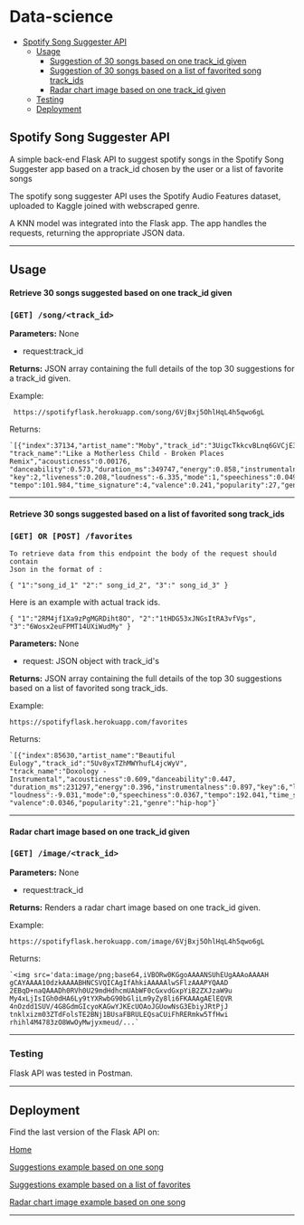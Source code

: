 # Data-science

- [Spotify Song Suggester API](#spotify-song-suggester-api)
  - [Usage](#usage)
    - [Suggestion of 30 songs based on one track_id given](#retrieve-30-songs-suggested-based-on-one-track_id-given)
    - [Suggestion of 30 songs based on a list of favorited song track_ids](#retrieve-30-songs-suggested-based-on-a-list-of-favorited-song-track_ids)
    - [Radar chart image based on one track_id given](#radar-chart-image-based-on-one-track_id-given)
  - [Testing](#testing)
  - [Deployment](#deployment)

## Spotify Song Suggester API

A simple back-end Flask API to suggest spotify songs in the Spotify Song Suggester app
based on a track_id chosen by the user or a list of favorite songs

The spotify song suggester API uses the Spotify Audio Features dataset, uploaded to Kaggle joined with webscraped genre.

A KNN model was integrated into the Flask app. 
The app handles the requests, returning the appropriate JSON data.

---

## Usage

#### Retrieve 30 songs suggested based on one track_id given

### `[GET] /song/<track_id>`


**Parameters:** None

- request:track_id

**Returns:** JSON array containing the full details of the top 30 suggestions for a track_id given.

Example:

` https://spotifyflask.herokuapp.com/song/6VjBxj5OhlHqL4h5qwo6gL`

Returns:

    `[{"index":37134,"artist_name":"Moby","track_id":"3UigcTkkcvBLnq6GVCjE3i",
    "track_name":"Like a Motherless Child - Broken Places Remix","acousticness":0.00176,
    "danceability":0.573,"duration_ms":349747,"energy":0.858,"instrumentalness":0.301,
    "key":2,"liveness":0.208,"loudness":-6.335,"mode":1,"speechiness":0.0497,
    "tempo":101.984,"time_signature":4,"valence":0.241,"popularity":27,"genre":"electronic"}...`

---


#### Retrieve 30 songs suggested based on a list of favorited song track_ids

### `[GET] OR [POST] /favorites`


	To retrieve data from this endpoint the body of the request should contain 
	Json in the format of :
  
`{
	"1":"song_id_1"
	"2":" song_id_2",
	"3":" song_id_3"
}`

Here is an example with actual track ids.

`{
	"1":"2RM4jf1Xa9zPgMGRDiht8O",
	"2":"1tHDG53xJNGsItRA3vfVgs",
	"3":"6Wosx2euFPMT14UXiWudMy"
}`

**Parameters:** None

- request: JSON object with track_id's

**Returns:** JSON array containing the full details of the top 30 suggestions based on a list of favorited song track_ids.

Example:

`https://spotifyflask.herokuapp.com/favorites`

Returns:

	`[{"index":85630,"artist_name":"Beautiful Eulogy","track_id":"5Uv8yxTZhMWYhufL4jcWyV",
	"track_name":"Doxology - Instrumental","acousticness":0.609,"danceability":0.447,
	"duration_ms":231297,"energy":0.396,"instrumentalness":0.897,"key":6,"liveness":0.145,
	"loudness":-9.031,"mode":0,"speechiness":0.0367,"tempo":192.041,"time_signature":4,
	"valence":0.0346,"popularity":21,"genre":"hip-hop"}`

---

#### Radar chart image based on one track_id given

### `[GET] /image/<track_id>`

**Parameters:** None

- request:track_id

**Returns:** Renders a radar chart image based on one track_id given.

Example:

`https://spotifyflask.herokuapp.com/image/6VjBxj5OhlHqL4h5qwo6gL`

Returns:

    `<img src='data:image/png;base64,iVBORw0KGgoAAAANSUhEUgAAAoAAAAH
    gCAYAAAA10dzkAAAABHNCSVQICAgIfAhkiAAAAAlwSFlzAAAPYQAAD
    2EBqD+naQAAADh0RVh0U29mdHdhcmUAbWF0cGxvdGxpYiB2ZXJzaW9u
    My4xLjIsIGh0dHA6Ly9tYXRwbG90bGliLm9yZy8li6FKAAAgAElEQVR
    4nOzdd1SUV/4G8GdmGIcyoKAGwYJKEcUOAoJGUowNsG3EbiyJRtPjJ
    tnklxizm03ZTdFolsTE2BNj1BUsaFBRULEQsaCUiFhRERmkw5TfHwi
    rhihl4M4783zO8WwOyMwjyxmeud/...`

---

### Testing

Flask API was tested in Postman.

---

## Deployment

Find the last version of the Flask API on:

[Home](https://spotifyflask.herokuapp.com)

[Suggestions example based on one song](https://spotifyflask.herokuapp.com/song/6VjBxj5OhlHqL4h5qwo6gL)

[Suggestions example based on a list of favorites](https://spotifyflask.herokuapp.com/favorites)

[Radar chart image example based on one song](https://spotifyflask.herokuapp.com/image/6VjBxj5OhlHqL4h5qwo6gL)

---
